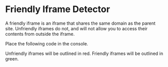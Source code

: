 Friendly Iframe Detector
====

A friendly iframe is an iframe that shares
the same domain as the parent site. Unfriendly
iframes do not, and will not allow you to access
their contents from outside the iframe.

Place the following code in the console.

Unfriendly iframes will be outlined in red.
Friendly iframes will be outlined in green.
